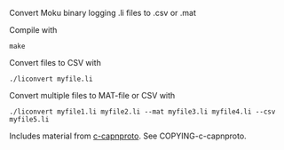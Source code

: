 Convert Moku binary logging .li files to .csv or .mat

Compile with

    make

Convert files to CSV with

    ./liconvert myfile.li

Convert multiple files to MAT-file or CSV with

    ./liconvert myfile1.li myfile2.li --mat myfile3.li myfile4.li --csv myfile5.li

Includes material from [c-capnproto](https://github.com/opensourcerouting/c-capnproto).  See COPYING-c-capnproto.

